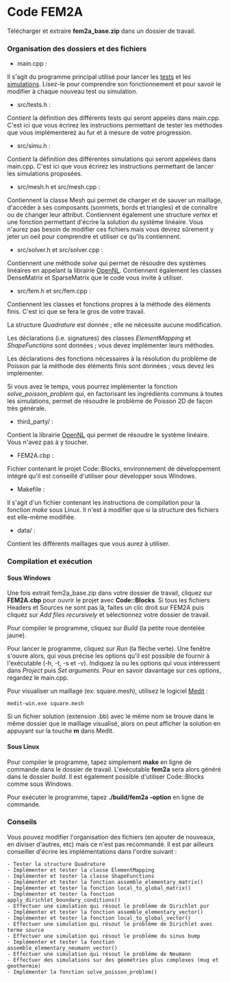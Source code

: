 # Code FEM2A

Télécharger et extraire **fem2a_base.zip** dans un dossier de travail.

### Organisation des dossiers et des fichiers

- main.cpp :

Il s'agit du programme principal utilisé pour lancer les [tests](tests.md)
et les [simulations](simus.md). Lisez-le pour comprendre son fonctionnement
et pour savoir le modifier à chaque nouveau test ou simulation.

- src/tests.h :

Contient la définition des différents tests qui seront appelés dans main.cpp.
C'est ici que vous écrirez les instructions permettant de tester les méthodes
que vous implémenterez au fur et à mesure de votre progression.

- src/simu.h :

Contient la définition des différentes simulations qui seront appelées dans
main.cpp. C'est ici que vous écrirez les instructions permettant de lancer les
simulations proposées.

- src/mesh.h et src/mesh.cpp :

Contiennent la classe Mesh qui permet de charger et de sauver un maillage,
d'accéder à ses composants (sommets, bords et triangles) et de connaître ou de
changer leur attribut. Contiennent également une structure *vertex* et une
fonction permettant d'écrire la solution du système linéaire. Vous n'aurez pas
besoin de modifier ces fichiers mais vous devrez sûrement y jeter un oeil pour
comprendre et utiliser ce qu'ils contiennent.

- src/solver.h et src/solver.cpp :

Contiennent une méthode *solve* qui permet de résoudre des systèmes linéaires
en appelant la librairie
[OpenNL](http://alice.loria.fr/index.php/software/4-library/23-opennl.html).
Contiennent également les classes DenseMatrix et SparseMatrix que le code vous
invite à utiliser.

- src/fem.h et src/fem.cpp :

Contiennent les classes et fonctions propres à la méthode des éléments finis.
C'est ici que se fera le gros de votre travail.

La structure *Quadrature* est donnée ; elle ne nécessite aucune modification.

Les déclarations (i.e. signatures) des classes *ElementMapping* et
*ShapeFunctions* sont données ; vous devez implémenter leurs méthodes.

Les déclarations des fonctions nécessaires à la résolution du problème de
Poisson par la méthode des éléments finis sont données ; vous devez les
implémenter.

Si vous avez le temps, vous pourrez implémenter la fonction
*solve_poisson_problem* qui, en factorisant les ingrédients communs à toutes
les simulations, permet de résoudre le problème de Poisson 2D de façon très
générale.

- third_party/ :

Contient la librairie
[OpenNL](http://alice.loria.fr/index.php/software/4-library/23-opennl.html)
qui permet de résoudre le système linéaire. Vous n'avez pas à y toucher.

- FEM2A.cbp :

Fichier contenant le projet Code::Blocks, environnement de développement
intégré qu'il est conseillé d'utiliser pour développer sous Windows.

- Makefile :

Il s'agit d'un fichier contenant les instructions de compilation pour la
fonction *make* sous Linux. Il n'est à modifier que si la structure des
fichiers est elle-même modifiée.

- data/ :

Contient les différents maillages que vous aurez à utiliser.

### Compilation et exécution

#### Sous Windows

Une fois extrait fem2a_base.zip dans votre dossier de travail, cliquez sur
**FEM2A.cbp** pour ouvrir le projet avec **Code::Blocks**. Si tous les fichiers
Headers et Sources ne sont pas là, faites un clic droit sur FEM2A puis cliquez
sur *Add files recursively* et sélectionnez votre dossier de travail.

Pour compiler le programme, cliquez sur *Build* (la petite roue dentelée jaune).

Pour lancer le programme, cliquez sur *Run* (la flèche verte). Une fenêtre s'ouvre alors, qui vous précise les options qu'il est possible de fournir à l'exécutable (-h, -t, -s et -v). Indiquez la ou les options qui vous intéressent dans *Project* puis *Set arguments*. Pour en savoir davantage sur ces options, regardez le main.cpp.

<!--
Pour lancer le programme, ouvrez un terminal (*cmd.exe* dans la barre d'adresse
de l'explorateur de fichier) et appelez votre exécutable :
```
cd C:\fem2a_base
..\bin\Debug\fem2a.exe -h

```
-->

Pour visualiser un maillage (ex: square.mesh), utilisez le logiciel
[Medit](https://www.ljll.math.upmc.fr/frey/software.html) :
```
medit-win.exe square.mesh

```
Si un fichier solution (extension .bb) avec le même nom se trouve dans le même
dossier que le maillage visualisé, alors on peut afficher la solution en
appuyant sur la touche **m** dans Medit.

#### Sous Linux

Pour compiler le programme, tapez simplement **make** en ligne de commande dans
le dossier de travail. L'exécutable **fem2a** sera alors généré dans le dossier
*build*. Il est également possible d'utiliser Code::Blocks comme sous Windows.

Pour exécuter le programme, tapez **./build/fem2a -option** en ligne de
commande.

### Conseils

Vous pouvez modifier l'organisation des fichiers (en ajouter de nouveaux, en diviser 
d'autres, etc) mais ce n'est pas recommandé. Il est par ailleurs conseiller d'écrire les implémentations dans l'ordre suivant :

```
- Tester la structure Quadrature
- Implémenter et tester la classe ElementMapping
- Implémenter et tester la classe ShapeFunctions
- Implémenter et tester la fonction assemble_elementary_matrix()
- Implémenter et tester la fonction local_to_global_matrix()
- Implémenter et tester la fonction apply_dirichlet_boundary_conditions()
- Effectuer une simulation qui résout le problème de Dirichlet pur
- Implémenter et tester la fonction assemble_elementary_vector()
- Implémenter et tester la fonction local_to_global_vector()
- Effectuer une simulation qui résout le problème de Dirichlet avec terme source
- Effectuer une simulation qui résout le problème du sinus bump
- Implémenter et tester la fonction assemble_elementary_neumann_vector()
- Effectuer une simulation qui résout le problème de Neumann
- Effectuer des simulations sur des géométries plus complexes (mug et geothermie)
- Implémenter la fonction solve_poisson_problem()

```

